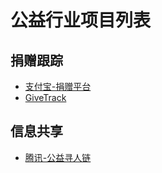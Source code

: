 # 公益行业项目列表

## 捐赠跟踪
- [支付宝-捐赠平台](行业-公益/信息共享-腾讯寻人链.md)
- [GiveTrack](行业-公益/捐赠跟踪-GiveTrack.md)

## 信息共享
- [腾讯-公益寻人链](行业-公益/信息共享-腾讯寻人链.md)
